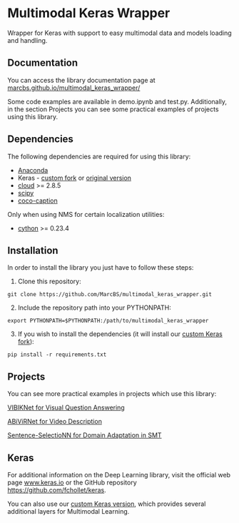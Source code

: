 # Multimodal Keras Wrapper
Wrapper for Keras with support to easy multimodal data and models loading and handling.


## Documentation

You can access the library documentation page at [marcbs.github.io/multimodal_keras_wrapper/](http://marcbs.github.io/multimodal_keras_wrapper/)

Some code examples are available in demo.ipynb and test.py. Additionally, in the section Projects you can see some practical examples of projects using this library.


## Dependencies

The following dependencies are required for using this library:

 - [Anaconda](https://www.continuum.io/downloads)
 - Keras - [custom fork](https://github.com/MarcBS/keras) or [original version](https://github.com/fchollet/keras)
 - [cloud](https://pypi.python.org/pypi/cloud/2.8.5) >= 2.8.5
 - [scipy](https://pypi.python.org/pypi/scipy/0.7.0)
 - [coco-caption](https://github.com/lvapeab/coco-caption.git)

Only when using NMS for certain localization utilities:
 - [cython](https://pypi.python.org/pypi/Cython/0.25.2) >= 0.23.4


## Installation

In order to install the library you just have to follow these steps:

1) Clone this repository:
```
git clone https://github.com/MarcBS/multimodal_keras_wrapper.git
```

2) Include the repository path into your PYTHONPATH:
```
export PYTHONPATH=$PYTHONPATH:/path/to/multimodal_keras_wrapper
```

3) If you wish to install the dependencies (it will install our [custom Keras fork](https://github.com/MarcBS/keras)):
```
pip install -r requirements.txt
```


## Projects

You can see more practical examples in projects which use this library:

[VIBIKNet for Visual Question Answering](https://github.com/MarcBS/VIBIKNet)

[ABiViRNet for Video Description](https://github.com/lvapeab/ABiViRNet)

[Sentence-SelectioNN for Domain Adaptation in SMT](https://github.com/lvapeab/sentence-selectioNN)


## Keras

For additional information on the Deep Learning library, visit the official web page www.keras.io or the GitHub repository https://github.com/fchollet/keras.

You can also use our [custom Keras version](https://github.com/MarcBS/keras), which provides several additional layers for Multimodal Learning.
